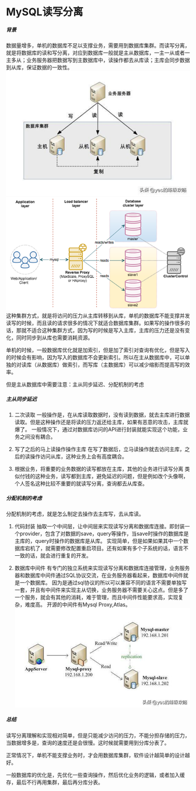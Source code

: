 MySQL读写分离
====
##### 背景
 数据量增多，单机的数据库不足以支撑业务，需要用到数据库集群。而读写分离，就是将数据库的读和写分离，对应到数据库一般就是主从数据库，一主一从或者一主多从；业务服务器把数据写到主数据库中，读操作都去从库读；主库会同步数据到从库，保证数据的一致性。
 ![读写分离示意](/doc/mysql/pic/读写分离.jpg)
 ![读写分离new](/doc/mysql/pic/读写分离new.png)
这种集群方式，就是将访问的压力从主库转移到从库，单机的数据库不能支撑并发读写的时候，而且读的请求很多的情况下就适合数据库集群。如果写的操作很多的话，那就不适合这种集群方式，因为写的时候是写入主库，主库的压力还是没有变化，同时同步到从库也需要消耗资源。

单机的时候，一般数据库优化就是加索引，但是加了索引对查询有优化，但是写入的时候会有影响，因为写入的数据库不会更新索引。所以在主从数据库中，可以单独的对读库（从数据库）做索引，而写库（主数据库）可以减少缩影而提高写的效率。

但是主从数据库中需要注意：主从同步延迟、分配机制的考虑

##### 主从同步延迟
 1. 二次读取
一般操作是，在从库读取数据时，没有读到数据，就去主库进行数据读取。但是这种操作还是将读的压力返还给主库，如果有恶意的攻击，主库就爆了。
一般情况下，通过对数据库访问的API进行封装就能实现这个功能，业务之间没有耦合。

2. 写了之后的马上读操作操作主库
在写了数据后，立马读操作就去访问主库，之后的读操作访问从库，这种业务上会有高度耦合。

3. 根据业务，将重要的业务数据的读写都放在主库，其他的业务进行读写分离
类似付钱的这种业务，读写都到主库，避免延迟的问题，但是例如改个头像啊，个人签名这种比较不重要的就读写分离，查询都去从库查。

##### 分配机制的考虑
分配机制的考虑，就是怎么制定去操作去主库写，去从库读。

1. 代码封装
抽取一个中间层，让中间层来实现读写分离和数据库连接。即封装一个provider，包含了对数据的save，query等操作，当save时操作的数据库是主库的，query时操作的数据库是从库。
实现简单，但是如果如果其中一个数据库宕机了，就需要修改配置重启项目。还有如果有多个子系统的话，语言不一致的话，就会进行重复的开发。

2. 数据库中间件
有专门的独立系统来实现读写分离和数据库连接管理，业务服务器和数据库中间件通过SQL协议交流，在业务服务器看起来，数据库中间件就是一个数据库。
因为是通过sql协议的所以可以兼容不同的语言不需要单独写一套，并且有中间件来实现主从切换，业务服务器不需要关心这点。但是多了一个服务，就会有其他的消耗，难于管理，而且中间件性能要求高，实现复杂，难度高。
开源的中间件有Mysql Proxy,Atlas。
![数据库中间件](/doc/mysql/pic/数据库中间件.jpg)

##### 总结
读写分离理解和实现相对简单，但是只能减少访问的压力，不能分担存储的压力，当数据增多是，查询的速度还是会很慢。这时候就需要用到分库分表了。

正常情况下，单机不能支撑业务时，才会用数据库集群，软件设计越简单的设计越好。

一般数据库的优化是，先优化一些查询操作，然后优化业务的逻辑，或者加入缓存，最后不行再用集群，最后再分库分表。